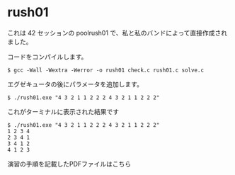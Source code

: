 # rush01
これは 42 セッションの poolrush01 で、私と私のバンドによって直接作成されました。
 
 コードをコンパイルします。

 ```$ gcc -Wall -Wextra -Werror -o rush01 check.c rush01.c solve.c```

エグゼキュータの後にパラメータを追加します。

  ```$ ./rush01.exe "4 3 2 1 1 2 2 2 4 3 2 1 1 2 2 2"```

これがターミナルに表示された結果です
 ```
$ ./rush01.exe "4 3 2 1 1 2 2 2 4 3 2 1 1 2 2 2"
1 2 3 4
2 3 4 1
3 4 1 2
4 1 2 3
 ```

演習の手順を記載したPDFファイルはこちら

